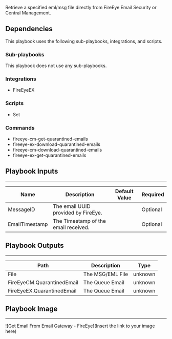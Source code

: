 Retrieve a specified eml/msg file directly from FireEye Email Security or Central Management.

## Dependencies
This playbook uses the following sub-playbooks, integrations, and scripts.

### Sub-playbooks
This playbook does not use any sub-playbooks.

### Integrations
* FireEyeEX

### Scripts
* Set

### Commands
* fireeye-cm-get-quarantined-emails
* fireeye-ex-download-quarantined-emails
* fireeye-cm-download-quarantined-emails
* fireeye-ex-get-quarantined-emails

## Playbook Inputs
---

| **Name** | **Description** | **Default Value** | **Required** |
| --- | --- | --- | --- |
| MessageID | The email UUID provided by FireEye. |  | Optional |
| EmailTimestamp | The Timestamp of the email received.<br/> |  | Optional |

## Playbook Outputs
---

| **Path** | **Description** | **Type** |
| --- | --- | --- |
| File | The MSG/EML File | unknown |
| FireEyeCM.QuarantinedEmail | The Queue Email | unknown |
| FireEyeEX.QuarantinedEmail | The Queue Email | unknown |

## Playbook Image
---
![Get Email From Email Gateway - FireEye](Insert the link to your image here)